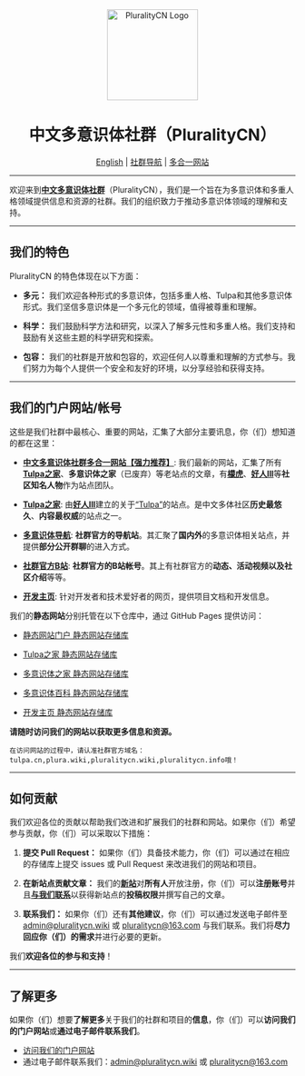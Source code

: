 <div align=center>
  <img width=160 src="https://avatars.githubusercontent.com/u/140780823?s=200&v=4"  alt="PluralityCN Logo"/>
  <h1 align="center">中文多意识体社群（PluralityCN）</h1> 
</div>

<!--<center>!-->
  <p align="center"><a href="../README_en.md">English</a> | <a href="https://guide.plura.wiki">社群导航</a> | <a href="https://all-in-one.plura.wiki">多合一网站</a></p>
<!--</center>!-->

---

欢迎来到[**中文多意识体社群**](https://all-in-one.plura.wiki)（PluralityCN），我们是一个旨在为多意识体和多重人格领域提供信息和资源的社群。我们的组织致力于推动多意识体领域的理解和支持。

---

## 我们的特色

PluralityCN 的特色体现在以下方面：

- **多元：** 我们欢迎各种形式的多意识体，包括多重人格、Tulpa和其他多意识体形式。我们坚信多意识体是一个多元化的领域，值得被尊重和理解。

- **科学：** 我们鼓励科学方法和研究，以深入了解多元性和多重人格。我们支持和鼓励有关这些主题的科学研究和探索。

- **包容：** 我们的社群是开放和包容的，欢迎任何人以尊重和理解的方式参与。我们努力为每个人提供一个安全和友好的环境，以分享经验和获得支持。

---

## 我们的门户网站/帐号

这些是我们社群中最核心、重要的网站，汇集了大部分主要讯息，你（们）想知道的都在这里：

- [**中文多意识体社群多合一网站【强力推荐】**](https://www.pluralitycn.wiki): 我们最新的网站，汇集了所有[**Tulpa之家**](https://www.tulpa.cn)、**多意识体之家**（已废弃）等老站点的文章，有[**檬虎**](https://www.zhihu.com/people/nightenban)、[**好人III**](https://www.tulpa.cn)等**社区知名人物**作为站点团队。

- [**Tulpa之家**](https://tulpa.cn): 由[**好人III**](https://www.tulpa.cn)建立的关于[“Tulpa”](https://all-in-one.plura.wiki/archives/Tulpa%E4%BB%AC%EF%BC%9A%E5%88%9B%E9%80%A0%EF%BC%8C%E6%84%8F%E8%AF%86%EF%BC%8C%E4%B8%8E%E6%88%90%E5%A3%B0)的站点。是中文多体社区**历史最悠久**、**内容最权威**的站点之一。

- [**多意识体导航**](https://guide.plura.wiki): **社群官方的导航站**。其汇聚了**国内外**的多意识体相关站点，并提供**部分公开群聊**的进入方式。

- [**社群官方B站**](https://bili.pluralitycn.wiki): **社群官方的B站帐号**。其上有社群官方的**动态、活动视频以及社区介绍**等等。

- [**开发主页**](https://dev.pluralitycn.wiki): 针对开发者和技术爱好者的网页，提供项目文档和开发信息。

我们的**静态网站**分别托管在以下仓库中，通过 GitHub Pages 提供访问：

- [静态网站门户 静态网站存储库](https://github.com/pluralitycn/pluralitycn.github.io)

- [Tulpa之家 静态网站存储库](https://github.com/pluralitycn/TulpaHome)

- [多意识体之家 静态网站存储库](https://github.com/pluralitycn/PluralityHome)

- [多意识体百科 静态网站存储库](https://github.com/pluralitycn/PluralityWiki)

- [开发主页 静态网站存储库](https://github.com/pluralitycn/Developer-Website)

**请随时访问我们的网站以获取更多信息和资源。**

```
在访问网站的过程中，请认准社群官方域名：tulpa.cn,plura.wiki,pluralitycn.wiki,pluralitycn.info哦！
```

---

## 如何贡献

我们欢迎各位的贡献以帮助我们改进和扩展我们的社群和网站。如果你（们）希望参与贡献，你（们）可以采取以下措施：

1. **提交 Pull Request：** 如果你（们）具备技术能力，你（们）可以通过在相应的存储库上提交 issues 或 Pull Request 来改进我们的网站和项目。

2. **在新站点贡献文章：** 我们的[**新站**](https://all-in-one.plura.wiki)对**所有人**开放注册，你（们）可以**注册账号**并且[**与我们联系**](mailto:pluralitycn@163.com)以获得新站点的**投稿权限**并撰写自己的文章。

3. **联系我们：** 如果你（们）还有**其他建议**，你（们）可以通过发送电子邮件至 [admin@pluralitycn.wiki](mailto:admin@pluralitycn.wiki) 或 [pluralitycn@163.com](mailto:pluralitycn@163.com) 与我们联系。我们将**尽力回应你（们）的需求**并进行必要的更新。

我们**欢迎各位的参与和支持**！

---

## 了解更多

如果你（们）想要**了解更多**关于我们的社群和项目的**信息**，你（们）可以**访问我们的门户网站**或**通过电子邮件联系我们**。

- [访问我们的门户网站](https://guide.plura.wiki)
- 通过电子邮件联系我们：[admin@pluralitycn.wiki](mailto:admin@pluralitycn.wiki) 或 [pluralitycn@163.com](mailto:pluralitycn@163.com)
